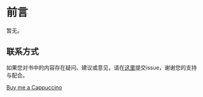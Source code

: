 # 前言

暂无。

## 联系方式

如果您对书中的内容存在疑问、建议或意见，请在[这里](https://github.com/wr786/PythonTutorial/issues)提交issue，谢谢您的支持与配合。

[Buy me a Cappuccino](https://wr786.github.io/images/tmp/givememoney.png)